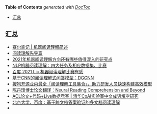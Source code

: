 <!-- START doctoc generated TOC please keep comment here to allow auto update -->
<!-- DON'T EDIT THIS SECTION, INSTEAD RE-RUN doctoc TO UPDATE -->
**Table of Contents**  *generated with [DocToc](https://github.com/thlorenz/doctoc)*

- [汇总](#%E6%B1%87%E6%80%BB)

<!-- END doctoc generated TOC please keep comment here to allow auto update -->


## 汇总
- [赛尔笔记 | 机器阅读理解简述](https://mp.weixin.qq.com/s/Rm1uFunX9IRQaL_rUAZxfQ)
- [阅读理解先导篇](https://mp.weixin.qq.com/s?__biz=MzAxMDk0OTI3Ng==&mid=2247485079&idx=1&sn=dea19dcbdcd097c21df0214fccbe809e&chksm=9b49c164ac3e487208da695be1c3a28e31a57be299d42bab5c7a143e6298363710d0cc485f0d&mpshare=1&scene=24&srcid=0811BdYnlIuUKIcF95NzQDVJ&sharer_sharetime=1597119277963&sharer_shareid=9d627645afe156ff11b0a8519d982bcd&exportkey=A9cTopYqm3%2FPey70Enf3bhQ%3D&pass_ticket=X1hVh%2FzYha2Fa9G%2FZWK0bpCofPY07lt8BPBNyjf1xUWYljT%2Bk%2F9q5rZ%2F%2B4bWWFme&wx_header=0#rd)
- [2021年机器阅读理解方向还有哪些值得深入的研究点](https://mp.weixin.qq.com/s?__biz=MzI4MDYzNzg4Mw==&mid=2247535548&idx=4&sn=1be83ad913a89d2564ffec2fc320c729&chksm=ebb77368dcc0fa7edbf0e261842fa6918a1d8692776f9215e72d87cfa83c441aed9b80627225&mpshare=1&scene=24&srcid=0527wBnu2WfF2QL5pkzcGhaU&sharer_sharetime=1622126246563&sharer_shareid=9d627645afe156ff11b0a8519d982bcd&exportkey=A519tmbDplE43HhW6xDqcfU%3D&pass_ticket=X1hVh%2FzYha2Fa9G%2FZWK0bpCofPY07lt8BPBNyjf1xUWYljT%2Bk%2F9q5rZ%2F%2B4bWWFme&wx_header=0#rd)
- [NLP机器阅读理解：四大任务及相应数据集、比赛](https://mp.weixin.qq.com/s?__biz=MjM5ODkzMzMwMQ==&mid=2650426020&idx=2&sn=f8a879c72430e6e4c36d2ac7b9d23006&chksm=becdccfe89ba45e892af21818f54f61300749f89895c3259f5becfcb8cbec85ee47611fdaccc&mpshare=1&scene=24&srcid=09274N1cgOhVnpn2ZJGXE6Ck&sharer_sharetime=1632705938691&sharer_shareid=9d627645afe156ff11b0a8519d982bcd&exportkey=A5IQJOIySdM%2BtAY%2BN2v9OdQ%3D&pass_ticket=X1hVh%2FzYha2Fa9G%2FZWK0bpCofPY07lt8BPBNyjf1xUWYljT%2Bk%2F9q5rZ%2F%2B4bWWFme&wx_header=0#rd)
- [百度 2021 Lic 机器阅读理解比赛有感](https://mp.weixin.qq.com/s?__biz=MzIxMzkwNjM2NQ==&mid=2247509455&idx=1&sn=343cacb621cbd58b642d791878cb43a4&chksm=97ad431da0daca0b05eca5b56f73d3f6b752b650ca7f95c7166c8e19fd023a357d88a16f0959&mpshare=1&scene=24&srcid=1115ceNXP4ha491NFtpon29C&sharer_sharetime=1636974772476&sharer_shareid=9d627645afe156ff11b0a8519d982bcd&exportkey=A8aUhDgysfw%2FfAftlJN0%2Fd8%3D&pass_ticket=X1hVh%2FzYha2Fa9G%2FZWK0bpCofPY07lt8BPBNyjf1xUWYljT%2Bk%2F9q5rZ%2F%2B4bWWFme&wx_header=0#rd)
- [基于CNN的阅读理解式问答模型：DGCNN](https://mp.weixin.qq.com/s?__biz=MzIwMTc4ODE0Mw%3D%3D&chksm=96e9cc60a19e457618b2ffdea2a7e13ba172ea3fdfbfda07de53aae57126047f1b71a6969d76&idx=1&lang=zh_CN&mid=2247488480&scene=21&sn=7bb9a4dd60680df5013670287a9e0cc2&token=1453146002#wechat_redirect)
- [搜狗开源业内最全「阅读理解工具集合」，助力研发人员快速构建高效模型](https://www.toutiao.com/article/6696345435654586891/)
- [陈丹琦博士论文翻译：Neural Reading Comprehension and Beyond](https://www.toutiao.com/article/6719710789806064142/)
- [ACL论文+代码+Live数据竞赛 | 清华CoAI实验室中文成语填空研究](https://mp.weixin.qq.com/s?__biz=MzIwMTc4ODE0Mw==&mid=2247499381&idx=2&sn=6fa36d2d27d3aa2f5c05279004a964d8&chksm=96ea21f5a19da8e3884c350202ff66ab81e910e5ab38ffc26615aaf9b505bd7a2ee9ae27a7ec&scene=0&xtrack=1&pass_ticket=5l2GTJoNs3UnPjzRsDzXqTZBP6%2Btylp4BwIFxk3aFUwONC5l8MJz3gdjYHCbXS%2FH#rd)
- [北京大学、百度：基于跨文档答案验证的多文档阅读理解](https://cloud.tencent.com/developer/news/237572)
- 